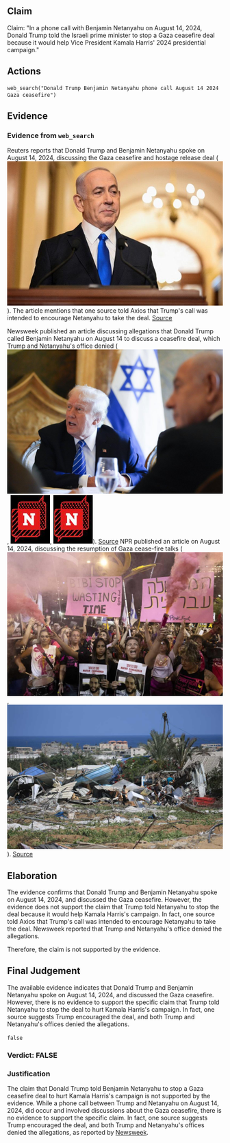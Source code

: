 ## Claim
Claim: "In a phone call with Benjamin Netanyahu on August 14, 2024, Donald Trump told the Israeli prime minister to stop a Gaza ceasefire deal because it would help Vice President Kamala Harris' 2024 presidential campaign."

## Actions
```
web_search("Donald Trump Benjamin Netanyahu phone call August 14 2024 Gaza ceasefire")
```

## Evidence
### Evidence from `web_search`
Reuters reports that Donald Trump and Benjamin Netanyahu spoke on August 14, 2024, discussing the Gaza ceasefire and hostage release deal (![image 4075](media/2025-08-23_00-46-1755909974-533843.jpg)). The article mentions that one source told Axios that Trump's call was intended to encourage Netanyahu to take the deal. [Source](https://www.reuters.com/world/trump-netanyahu-speak-about-gaza-hostage-ceasefire-deal-axios-reports-2024-08-15/)

Newsweek published an article discussing allegations that Donald Trump called Benjamin Netanyahu on August 14 to discuss a ceasefire deal, which Trump and Netanyahu's office denied (![image 4080](media/2025-08-23_00-46-1755909982-447907.jpg), ![image 4081](media/2025-08-23_00-46-1755909983-160119.jpg), ![image 4081](media/2025-08-23_00-46-1755909983-160119.jpg)). [Source](https://www.newsweek.com/donald-trump-accused-crime-benjamin-netanyahu-call-ceasefire-hamas-1942248) NPR published an article on August 14, 2024, discussing the resumption of Gaza cease-fire talks (![image 4093](media/2025-08-23_00-46-1755909991-227394.jpg), ![image 4092](media/2025-08-23_00-46-1755909989-387454.jpg)). [Source](https://www.npr.org/2024/08/14/g-s1-16958/gaza-ceasefire-talks-israel-hamas)


## Elaboration
The evidence confirms that Donald Trump and Benjamin Netanyahu spoke on August 14, 2024, and discussed the Gaza ceasefire. However, the evidence does not support the claim that Trump told Netanyahu to stop the deal because it would help Kamala Harris's campaign. In fact, one source told Axios that Trump's call was intended to encourage Netanyahu to take the deal. Newsweek reported that Trump and Netanyahu's office denied the allegations.

Therefore, the claim is not supported by the evidence.


## Final Judgement
The available evidence indicates that Donald Trump and Benjamin Netanyahu spoke on August 14, 2024, and discussed the Gaza ceasefire. However, there is no evidence to support the specific claim that Trump told Netanyahu to stop the deal to hurt Kamala Harris's campaign. In fact, one source suggests Trump encouraged the deal, and both Trump and Netanyahu's offices denied the allegations.

`false`

### Verdict: FALSE

### Justification
The claim that Donald Trump told Benjamin Netanyahu to stop a Gaza ceasefire deal to hurt Kamala Harris's campaign is not supported by the evidence. While a phone call between Trump and Netanyahu on August 14, 2024, did occur and involved discussions about the Gaza ceasefire, there is no evidence to support the specific claim. In fact, one source suggests Trump encouraged the deal, and both Trump and Netanyahu's offices denied the allegations, as reported by [Newsweek](https://www.newsweek.com/donald-trump-accused-crime-benjamin-netanyahu-call-ceasefire-hamas-1942248).
